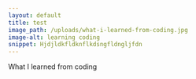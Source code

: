 ```yaml
---
layout: default
title: test
image_path: /uploads/what-i-learned-from-coding.jpg
image-alt: learning coding
snippet: Hjdjldkfldknflkdsngfldngljfdn
---
```



What I learned from coding